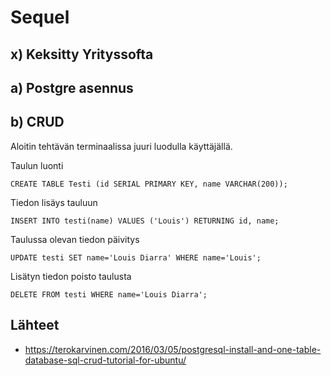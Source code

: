 # Sequel

## x) Keksitty Yrityssofta

## a) Postgre asennus

## b) CRUD

Aloitin tehtävän terminaalissa juuri luodulla käyttäjällä.

Taulun luonti

    CREATE TABLE Testi (id SERIAL PRIMARY KEY, name VARCHAR(200));

Tiedon lisäys tauluun

    INSERT INTO testi(name) VALUES ('Louis') RETURNING id, name;

Taulussa olevan tiedon päivitys

    UPDATE testi SET name='Louis Diarra' WHERE name='Louis';

Lisätyn tiedon poisto taulusta

    DELETE FROM testi WHERE name='Louis Diarra';



## Lähteet

 - https://terokarvinen.com/2016/03/05/postgresql-install-and-one-table-database-sql-crud-tutorial-for-ubuntu/
